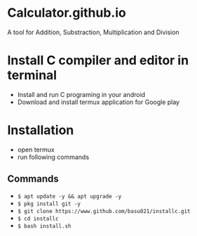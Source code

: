 # Calculator.github.io
A tool for Addition, Substraction, Multiplication and Division


# Install C compiler and editor in terminal

- Install and run C programing in your android
- Download and install termux application for Google play
# Installation
- open termux
- run following commands
## Commands
- `$ apt update -y && apt upgrade -y`
- `$ pkg install git -y`
- `$ git clone https://www.github.com/basu021/installc.git`
- `$ cd installc`
- `$ bash install.sh`


 







